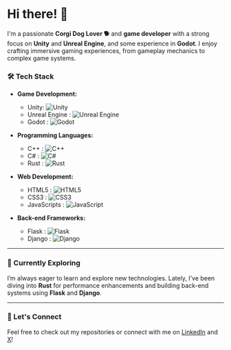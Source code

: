 # Hi there! 👋

I'm a passionate **Corgi Dog Lover 🐕** and **game developer** with a strong focus on **Unity** and **Unreal Engine**, and some experience in **Godot**. I enjoy crafting immersive gaming experiences, from gameplay mechanics to complex game systems.

### 🛠️ Tech Stack

- **Game Development:**  
  * Unity: ![Unity](https://img.shields.io/badge/Unity-100000?style=for-the-badge&logo=unity&logoColor=white) 
  * Unreal Engine : ![Unreal Engine](https://img.shields.io/badge/Unreal%20Engine-313131?style=for-the-badge&logo=unreal-engine&logoColor=white) 
  * Godot : ![Godot](https://img.shields.io/badge/Godot-478CBF?style=for-the-badge&logo=godot-engine&logoColor=white) 

- **Programming Languages:**  
  * C++ : ![C++](https://img.shields.io/badge/C++-00599C?style=for-the-badge&logo=cplusplus&logoColor=white) 
  * C# : ![C#](https://img.shields.io/badge/C%23-239120?style=for-the-badge&logo=csharp&logoColor=white)  
  * Rust : ![Rust](https://img.shields.io/badge/Rust-000000?style=for-the-badge&logo=rust&logoColor=white)  

- **Web Development:**  
  * HTML5 : ![HTML5](https://img.shields.io/badge/HTML5-E34F26?style=for-the-badge&logo=html5&logoColor=white)  
  * CSS3 : ![CSS3](https://img.shields.io/badge/CSS3-1572B6?style=for-the-badge&logo=css3&logoColor=white)   
  * JavaScripts : ![JavaScript](https://img.shields.io/badge/JavaScript-F7DF1E?style=for-the-badge&logo=javascript&logoColor=black) 

- **Back-end Frameworks:**  
  * Flask : ![Flask](https://img.shields.io/badge/Flask-000000?style=for-the-badge&logo=flask&logoColor=white)  
  * Django : ![Django](https://img.shields.io/badge/Django-092E20?style=for-the-badge&logo=django&logoColor=white)

---

### 🌱 Currently Exploring

I’m always eager to learn and explore new technologies. Lately, I’ve been diving into **Rust** for performance enhancements and building back-end systems using **Flask** and **Django**.

---

### 🔗 Let's Connect
Feel free to check out my repositories or connect with me on [LinkedIn](https://www.linkedin.com/in/nguyen-sad-developer-787908213/) and [X](https://x.com/SAD_Nguyen203)!
